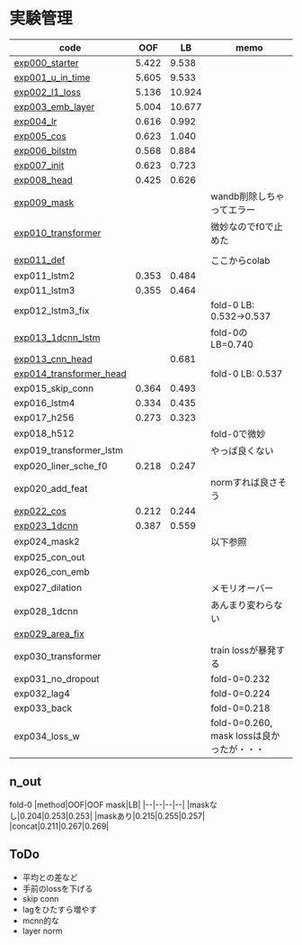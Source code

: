 # 実験管理

|code|OOF|LB|memo|
|--|--|--|--|
|[exp000_starter]|5.422|9.538||
|[exp001_u_in_time]|5.605|9.533||
|[exp002_l1_loss]|5.136|10.924||
|[exp003_emb_layer]|5.004|10.677||
|[exp004_lr]|0.616|0.992||
|[exp005_cos]|0.623|1.040||
|[exp006_bilstm]|0.568|0.884||
|[exp007_init]|0.623|0.723||
|[exp008_head]|0.425|0.626||
|[exp009_mask]|||wandb削除しちゃってエラー|
|[exp010_transformer]|||微妙なのでf0で止めた|
|||||
|[exp011_def]|||ここからcolab|
|exp011_lstm2|0.353|0.484||
|exp011_lstm3|0.355|0.464||
|exp012_lstm3_fix|||fold-0 LB: 0.532→0.537|
|[exp013_1dcnn_lstm]|||fold-0のLB=0.740|
|[exp013_cnn_head]||0.681||
|[exp014_transformer_head]|||fold-0 LB: 0.537|
|exp015_skip_conn|0.364|0.493||
|exp016_lstm4|0.334|0.435||
|exp017_h256|0.273|0.323||
|exp018_h512|||fold-0で微妙|
|exp019_transformer_lstm|||やっぱ良くない|
|exp020_liner_sche_f0|0.218|0.247||
|exp020_add_feat|||normすれば良さそう|
|[exp022_cos]|0.212|0.244||
|[exp023_1dcnn]|0.387|0.559||
|exp024_mask2|||以下参照|
|exp025_con_out||||
|exp026_con_emb||||
|exp027_dilation|||メモリオーバー|
|exp028_1dcnn|||あんまり変わらない|
|[exp029_area_fix]||||
|exp030_transformer|||train lossが暴発する|
|exp031_no_dropout|||fold-0=0.232|
|exp032_lag4|||fold-0=0.224|
|exp033_back|||fold-0=0.218|
|exp034_loss_w|||fold-0=0.260, mask lossは良かったが・・・|

[exp000_starter]:https://www.kaggle.com/takamichitoda/ventilator-lstm-starter?scriptVersionId=75438952
[exp001_u_in_time]:https://www.kaggle.com/takamichitoda/ventilator-lstm-starter?scriptVersionId=75511345
[exp002_l1_loss]:https://www.kaggle.com/takamichitoda/ventilator-lstm-starter?scriptVersionId=75523088
[exp003_emb_layer]:https://www.kaggle.com/takamichitoda/ventilator-lstm-starter?scriptVersionId=75531233
[exp004_lr]:https://www.kaggle.com/takamichitoda/ventilator-lstm-starter?scriptVersionId=75576040
[exp005_cos]:https://www.kaggle.com/takamichitoda/ventilator-lstm-starter?scriptVersionId=75581766
[exp006_bilstm]:https://www.kaggle.com/takamichitoda/ventilator-lstm-starter?scriptVersionId=75668583
[exp007_init]:https://www.kaggle.com/takamichitoda/ventilator-lstm-starter?scriptVersionId=75668583
[exp008_head]:https://www.kaggle.com/takamichitoda/ventilator-lstm-starter/script?scriptVersionId=75744079
[exp009_mask]:https://www.kaggle.com/takamichitoda/ventilator-lstm-starter?scriptVersionId=75759098
[exp010_transformer]:https://www.kaggle.com/takamichitoda/ventilator-transformer-starter?scriptVersionId=75829880
[exp011_def]:https://github.com/trtd56/VentilatorPressurePrediction/blob/016f42ac7a5890f18407d6a42a04cd66b8555e49/src/ventilatorlstm.py
[exp013_1dcnn_lstm]:https://www.kaggle.com/takamichitoda/ventilator-1dcnn-lstm?scriptVersionId=75942298
[exp013_cnn_head]:https://www.kaggle.com/takamichitoda/ventilator-1dcnn-lstm?scriptVersionId=75945718
[exp014_transformer_head]:https://github.com/trtd56/VentilatorPressurePrediction/blob/b91c64ededd01c53453c5fa1b32321019f624496/src/ventilatorlstm.py
[exp022_cos]:https://github.com/trtd56/VentilatorPressurePrediction/blob/565e0de4231d86b7af88a349e3ec03c1abc379c4/src/ventilatorlstm.py
[exp023_1dcnn]:https://www.kaggle.com/takamichitoda/ventilator-1dcnn-lstm?scriptVersionId=76092602
[exp029_area_fix]:https://github.com/trtd56/VentilatorPressurePrediction/blob/0ad30e01f53bf0953537bded82ce2c47737efded/src/ventilatorlstm.py

## n_out
fold-0
|method|OOF|OOF mask|LB|
|--|--|--|--|
|maskなし|0.204|0.253|0.253|
|maskあり|0.215|0.255|0.257|
|concat|0.211|0.267|0.269|

## ToDo
- 平均との差など
- 手前のlossを下げる
- skip conn
- lagをひたすら増やす
- mcnn的な
- layer norm
